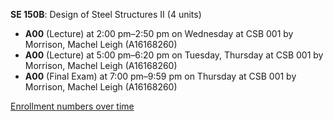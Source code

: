 **SE 150B**: Design of Steel Structures II (4 units)

- **A00** (Lecture) at 2:00 pm–2:50 pm on Wednesday at CSB 001 by Morrison, Machel Leigh (A16168260)
- **A00** (Lecture) at 5:00 pm–6:20 pm on Tuesday, Thursday at CSB 001 by Morrison, Machel Leigh (A16168260)
- **A00** (Final Exam) at 7:00 pm–9:59 pm on Thursday at CSB 001 by Morrison, Machel Leigh (A16168260)

[Enrollment numbers over time](./SE150B.tsv)
